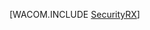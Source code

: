 <properties linkid="develop-dotnet-security" urlDisplayName="Security" pageTitle="Security best practices (.NET) - Azure" metaKeywords="Azure security, intro security Azure, overview Azure security, Azure security basics" description="An introduction to security in Azure." metaCanonical="" services="web-sites,virtual-machines,sql-database,storage,service-bus,active-directory" documentationCenter=".NET" title="" authors="" solutions="" manager="" editor="" />

<tags ms.service="multiple" ms.workload="multiple" ms.tgt_pltfrm="na" ms.devlang="na" ms.topic="article" ms.date="01/01/1900" ms.author="" />







[WACOM.INCLUDE [SecurityRX](../includes/SecurityRX.md)]
